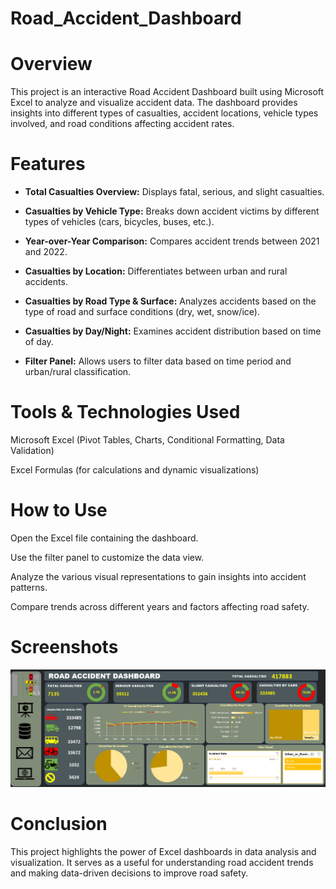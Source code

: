 # Road_Accident_Dashboard

# Overview

This project is an interactive Road Accident Dashboard built using Microsoft Excel to analyze and visualize accident data. The dashboard provides insights into different types of casualties, accident locations, vehicle types involved, and road conditions affecting accident rates.

# Features

- **Total Casualties Overview:** Displays fatal, serious, and slight casualties.

- **Casualties by Vehicle Type:** Breaks down accident victims by different types of vehicles (cars, bicycles, buses, etc.).

- **Year-over-Year Comparison:** Compares accident trends between 2021 and 2022.

- **Casualties by Location:** Differentiates between urban and rural accidents.

- **Casualties by Road Type & Surface:** Analyzes accidents based on the type of road and surface conditions (dry, wet, snow/ice).

- **Casualties by Day/Night:** Examines accident distribution based on time of day.

- **Filter Panel:** Allows users to filter data based on time period and urban/rural classification.

# Tools & Technologies Used

Microsoft Excel (Pivot Tables, Charts, Conditional Formatting, Data Validation)

Excel Formulas (for calculations and dynamic visualizations)

# How to Use

Open the Excel file containing the dashboard.

Use the filter panel to customize the data view.

Analyze the various visual representations to gain insights into accident patterns.

Compare trends across different years and factors affecting road safety.

# Screenshots

<img src = "Road_Accident_Dashboard.png">

# Conclusion

This project highlights the power of Excel dashboards in data analysis and visualization. It serves as a useful for understanding road accident trends and making data-driven decisions to improve road safety.













